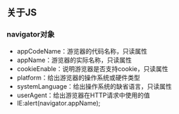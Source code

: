 ##  关于JS
### navigator对象
* appCodeName：游览器的代码名称，只读属性
* appName：游览器的实际名称，只读属性
* cookieEnable：说明游览器是否支持cookie，只读属性
* platform：给出游览器的操作系统或硬件类型
* systemLanguage：给出操作系统的缺省语言，只读属性
* userAgent：给出游览器在HTTP请求中使用的值
* IE:alert(navigator.appName);


